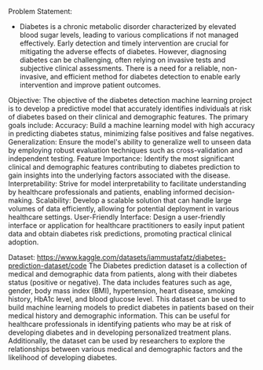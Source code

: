 Problem Statement: 
- Diabetes is a chronic metabolic disorder characterized by elevated blood sugar levels, leading to various complications if not managed effectively. Early detection and timely intervention are crucial for mitigating the adverse effects of diabetes. However, diagnosing diabetes can be challenging, often relying on invasive tests and subjective clinical assessments. There is a need for a reliable, non-invasive, and efficient method for diabetes detection to enable early intervention and improve patient outcomes.

Objective:
The objective of the diabetes detection machine learning project is to develop a predictive model that accurately identifies individuals at risk of diabetes based on their clinical and demographic features. 
The primary goals include:
Accuracy: Build a machine learning model with high accuracy in predicting diabetes status, minimizing false positives and false negatives.
Generalization: Ensure the model's ability to generalize well to unseen data by employing robust evaluation techniques such as cross-validation and independent testing.
Feature Importance: Identify the most significant clinical and demographic features contributing to diabetes prediction to gain insights into the underlying factors associated with the disease.
Interpretability: Strive for model interpretability to facilitate understanding by healthcare professionals and patients, enabling informed decision-making.
Scalability: Develop a scalable solution that can handle large volumes of data efficiently, allowing for potential deployment in various healthcare settings.
User-Friendly Interface: Design a user-friendly interface or application for healthcare practitioners to easily input patient data and obtain diabetes risk predictions, promoting practical clinical adoption.

Dataset:
https://www.kaggle.com/datasets/iammustafatz/diabetes-prediction-dataset/code
The Diabetes prediction dataset is a collection of medical and demographic data from patients, along with their diabetes status (positive or negative).
The data includes features such as age, gender, body mass index (BMI), hypertension, heart disease, smoking history, HbA1c level, and blood glucose level.
This dataset can be used to build machine learning models to predict diabetes in patients based on their medical history and demographic information.
This can be useful for healthcare professionals in identifying patients who may be at risk of developing diabetes and in developing personalized treatment plans.
Additionally, the dataset can be used by researchers to explore the relationships between various medical and demographic factors and the likelihood of developing diabetes.
